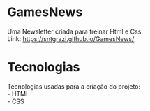 # GamesNews
Uma Newsletter criada para treinar Html e Css.
<br> Link: https://sntgrazi.github.io/GamesNews/

# Tecnologias
Tecnologias usadas para a criação do projeto:
<br> - HTML
<br> - CSS
